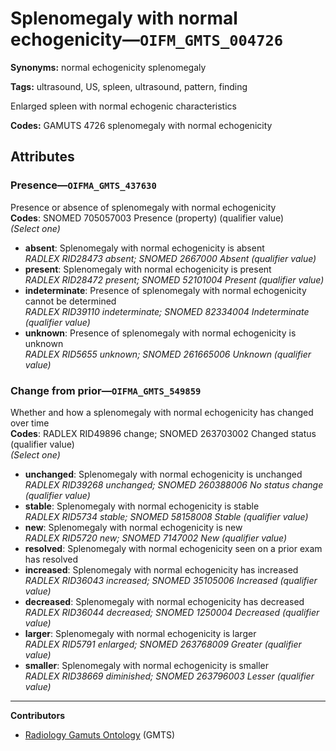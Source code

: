# Splenomegaly with normal echogenicity—`OIFM_GMTS_004726`

**Synonyms:** normal echogenicity splenomegaly

**Tags:** ultrasound, US, spleen, ultrasound, pattern, finding

Enlarged spleen with normal echogenic characteristics

**Codes:** GAMUTS 4726 splenomegaly with normal echogenicity

## Attributes

### Presence—`OIFMA_GMTS_437630`

Presence or absence of splenomegaly with normal echogenicity  
**Codes**: SNOMED 705057003 Presence (property) (qualifier value)  
*(Select one)*

- **absent**: Splenomegaly with normal echogenicity is absent  
_RADLEX RID28473 absent; SNOMED 2667000 Absent (qualifier value)_
- **present**: Splenomegaly with normal echogenicity is present  
_RADLEX RID28472 present; SNOMED 52101004 Present (qualifier value)_
- **indeterminate**: Presence of splenomegaly with normal echogenicity cannot be determined  
_RADLEX RID39110 indeterminate; SNOMED 82334004 Indeterminate (qualifier value)_
- **unknown**: Presence of splenomegaly with normal echogenicity is unknown  
_RADLEX RID5655 unknown; SNOMED 261665006 Unknown (qualifier value)_

### Change from prior—`OIFMA_GMTS_549859`

Whether and how a splenomegaly with normal echogenicity has changed over time  
**Codes**: RADLEX RID49896 change; SNOMED 263703002 Changed status (qualifier value)  
*(Select one)*

- **unchanged**: Splenomegaly with normal echogenicity is unchanged  
_RADLEX RID39268 unchanged; SNOMED 260388006 No status change (qualifier value)_
- **stable**: Splenomegaly with normal echogenicity is stable  
_RADLEX RID5734 stable; SNOMED 58158008 Stable (qualifier value)_
- **new**: Splenomegaly with normal echogenicity is new  
_RADLEX RID5720 new; SNOMED 7147002 New (qualifier value)_
- **resolved**: Splenomegaly with normal echogenicity seen on a prior exam has resolved  
- **increased**: Splenomegaly with normal echogenicity has increased  
_RADLEX RID36043 increased; SNOMED 35105006 Increased (qualifier value)_
- **decreased**: Splenomegaly with normal echogenicity has decreased  
_RADLEX RID36044 decreased; SNOMED 1250004 Decreased (qualifier value)_
- **larger**: Splenomegaly with normal echogenicity is larger  
_RADLEX RID5791 enlarged; SNOMED 263768009 Greater (qualifier value)_
- **smaller**: Splenomegaly with normal echogenicity is smaller  
_RADLEX RID38669 diminished; SNOMED 263796003 Lesser (qualifier value)_

---

**Contributors**

- [Radiology Gamuts Ontology](https://gamuts.net/) (GMTS)
